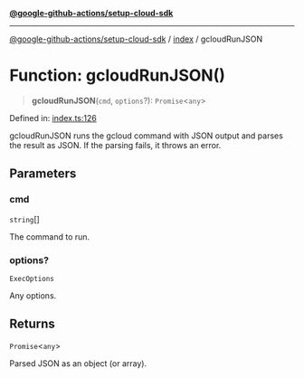 [**@google-github-actions/setup-cloud-sdk**](../../README.md)

***

[@google-github-actions/setup-cloud-sdk](../../modules.md) / [index](../README.md) / gcloudRunJSON

# Function: gcloudRunJSON()

> **gcloudRunJSON**(`cmd`, `options`?): `Promise`\<`any`\>

Defined in: [index.ts:126](https://github.com/google-github-actions/setup-cloud-sdk/blob/main/src/index.ts#L126)

gcloudRunJSON runs the gcloud command with JSON output and parses the result
as JSON. If the parsing fails, it throws an error.

## Parameters

### cmd

`string`[]

The command to run.

### options?

`ExecOptions`

Any options.

## Returns

`Promise`\<`any`\>

Parsed JSON as an object (or array).
